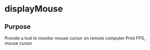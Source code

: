 # displayMouse

## Purpose

Provide a tool to monitor mouse cursor on remote computer
Print FPS, mouse cursor

